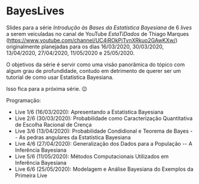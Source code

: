 # BayesLives
Slides para a série _Introdução às Bases da Estatística Bayesiana_ de 6 _lives_ 
a serem veiculadas no canal de YouTube _EstaTiDados_ de Thiago Marques
(https://www.youtube.com/channel/UC4jROkPjTvnXRkuo2GAwKXw/) 
originalmente planejadas para os dias 
16/03/2020, 30/03/2020, 13/04/2020, 27/04/2020, 11/05/2020 e 25/05/2020.

O objetivos da série é servir como uma visão panorâmica do tópico com algum grau
de profundidade, contudo em detrimento de querer ser um tutorial de como usar
Estatística Bayesiana.

Isso fica para a próxima série. 😉

Programação: 

- Live 1/6 (16/03/2020): Apresentando a Estatística Bayesiana
- Live 2/6 (30/03/2020): Probabilidade como Caracterização Quantitativa 
    de Escolha Racional de Crença
- Live 3/6 (13/04/2020): Probabilidade Condidional e Teorema de Bayes -- 
    As pedras angulares da Estatística Bayesiana
- Live 4/6 (27/04/2020): Generalização dos Dados para a População -- 
    A Inferência Bayesiana
- Live 5/6 (11/05/2020): Métodos Computacionais Utilizados em Inferência Bayesiana
- Live 6/6 (25/05/2020): Modelagem e Análise Bayesiana do Exemplos da Primeira Live
